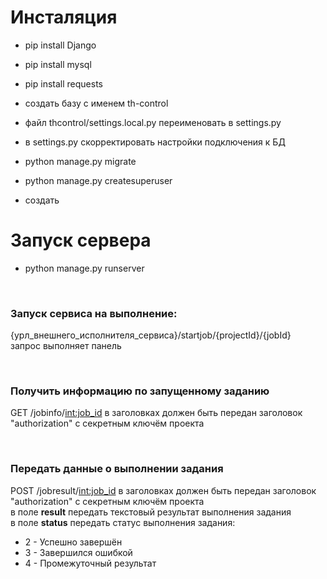 # Инсталяция
- pip install Django
- pip install mysql
- pip install requests

- создать базу с именем th-control
- файл thcontrol/settings.local.py переименовать в settings.py
- в settings.py скорректировать настройки подключения к БД

- python manage.py migrate
- python manage.py createsuperuser

- создать 

# Запуск сервера
- python manage.py runserver

<br>

### Запуск сервиса на выполнение:
{урл_внешнего_исполнителя_сервиса}/startjob/{projectId}/{jobId}<br>
запрос выполняет панель

<br>

### Получить информацию по запущенному заданию
GET /jobinfo/<int:job_id>
в заголовках должен быть передан заголовок "authorization" с секретным ключём проекта

<br>

### Передать данные о выполнении задания
POST /jobresult/<int:job_id>
в заголовках должен быть передан заголовок "authorization" с секретным ключём проекта<br>
в поле <b>result</b> передать текстовый результат выполнения задания<br>
в поле <b>status</b> передать статус выполнения задания:
- 2 - Успешно завершён
- 3 - Завершился ошибкой
- 4 - Промежуточный результат